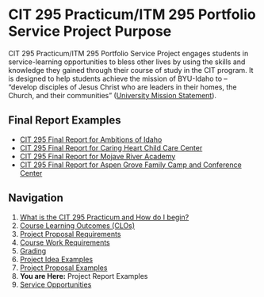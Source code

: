 # CIT 295 Practicum/ITM 295 Portfolio Service Project Purpose
CIT 295 Practicum/ITM 295 Portfolio Service Project engages students in service-learning opportunities to bless other lives by
using the skills and knowledge they gained through their course of study in the CIT program. It
is designed to help students achieve the mission of BYU-Idaho to – “develop disciples of Jesus
Christ who are leaders in their homes, the Church, and their communities” ([University Mission
Statement](https://www.byui.edu/about/byu-idaho-mission-statement)).

## Final Report Examples
- [CIT 295 Final Report for Ambitions of Idaho](https://webmailbyui-my.sharepoint.com/:w:/g/personal/kwg6_byui_edu/Eee1zPCNieVNp08wGB3R4o8B1IVVk8SucECJBQp75T_dfA?e=xWhRTp)
- [CIT 295 Final Report for Caring Heart Child Care Center](https://webmailbyui-my.sharepoint.com/:w:/g/personal/kwg6_byui_edu/EQmvYQBrp-5Diek5D4lvXKYBDM6Ah0mnq5A_JCRCFWGYaQ?e=xSiGIW)
- [CIT 295 Final Report for Mojave River Academy](https://webmailbyui-my.sharepoint.com/:w:/g/personal/kwg6_byui_edu/ERL1y3yh8n5Chi7tHSeAGoYBvf3Sxb_UIWz2X_Oe4S82PQ?e=RHljxi)
- [CIT 295 Final Report for Aspen Grove Family Camp and Conference Center](https://webmailbyui-my.sharepoint.com/:w:/g/personal/kwg6_byui_edu/EUR8O6CCogFJjR5y9P9NVFQBqaTSQncI0Y51TUap_MUILA?e=5VgSqz)

## Navigation
1. [What is the CIT 295 Practicum and How do I begin?](https://cit295.github.io)
2. [Course Learning Outcomes (CLOs)](https://cit295.github.io/learning_outcomes)
3. [Project Proposal Requirements](https://cit295.github.io/proposal_requirements)
4. [Course Work Requirements](https://cit295.github.io/course_work_requirements)
5. [Grading](https://cit295.github.io/grading)
6. [Project Idea Examples](https://cit295.github.io/project_ideas)
7. [Project Proposal Examples](https://cit295.github.io/proposal_examples)
8. **You are Here:** Project Report Examples
9. [Service Opportunities](https://cit295.github.io/service_opportunities)
